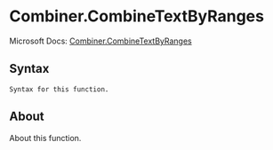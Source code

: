 # Combiner.CombineTextByRanges

Microsoft Docs: [Combiner.CombineTextByRanges](https://docs.microsoft.com/en-us/powerquery-m/combiner-combinetextbyranges)

## Syntax

```
Syntax for this function.
```

## About

About this function.

